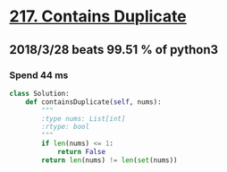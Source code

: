 # [217. Contains Duplicate](https://leetcode.com/problems/contains-duplicate/description/)

## 2018/3/28 beats 99.51 % of python3
### Spend 44 ms
```python
class Solution:
    def containsDuplicate(self, nums):
        """
        :type nums: List[int]
        :rtype: bool
        """
        if len(nums) <= 1:
            return False
        return len(nums) != len(set(nums))
```
